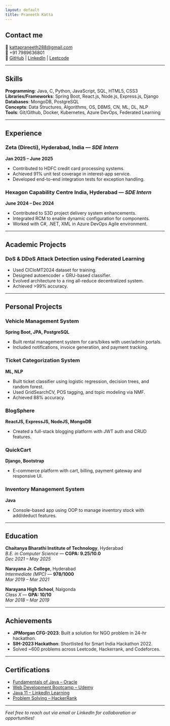 ```yaml
---
layout: default
title: Praneeth Katta
---
```


## Contact me

📧 kattapraneeth288@gmail.com  
📱 +91 7989636801  
🔗 [GitHub](https://github.com/KattaPraneeth) | [LinkedIn](https://www.linkedin.com/in/praneeth-katta/) | [Leetcode](https://leetcode.com/u/Praneeth_Katta/)

---

## Skills

**Programming**: Java, C, Python, JavaScript, SQL, HTML5, CSS3  
**Libraries/Frameworks**: Spring Boot, React.js, Node.js, Express.js, Django  
**Databases**: MongoDB, PostgreSQL  
**Concepts**: Data Structures, Algorithms, OS, DBMS, CN, ML, DL, NLP  
**Tools**: Git/Github, Docker, Kubernetes, Azure DevOps, Federated Learning

---

## Experience

### Zeta (Directi), Hyderabad, India — _SDE Intern_  
**Jan 2025 – June 2025**  
- Contributed to HDFC credit card processing systems.
- Achieved 91% unit test coverage in interest-app service.
- Developed end-to-end integration tests for exception handling.

### Hexagon Capability Centre India, Hyderabad — _SDE Intern_  
**June 2024 – Dec 2024**  
- Contributed to S3D project delivery system enhancements.
- Integrated RCM to enable dynamic configuration for components.
- Worked with C#, .NET, XML in Azure DevOps Agile environment.

---

## Academic Projects

### DoS & DDoS Attack Detection using Federated Learning  
- Used CICIoMT2024 dataset for training.
- Designed autoencoder + GRU-based classifier.
- Evolved architecture to a ring all-reduce decentralized system.
- Achieved >99% accuracy.

---

## Personal Projects

### Vehicle Management System  
**Spring Boot, JPA, PostgreSQL**  
- Built rental management system for cars/bikes with user/admin portals.
- Included notifications, invoice generation, and payment tracking.

### Ticket Categorization System  
**ML, NLP**  
- Built ticket classifier using logistic regression, decision trees, and random forest.
- Used GridSearchCV, POS tagging, and topic modeling via NMF.
- Achieved 88% accuracy.

### BlogSphere  
**ReactJS, ExpressJS, NodeJS, MongoDB**  
- Created a full-stack blogging platform with JWT auth and CRUD features.

### QuickCart  
**Django, Bootstrap**  
- E-commerce platform with cart, billing, payment gateway and responsive UI.

### Inventory Management System  
**Java**  
- Console-based app using OOP to manage inventory stock with add/deduct features.

---

## Education

**Chaitanya Bharathi Institute of Technology**, Hyderabad  
_B.E. in Computer Science_ — **CGPA: 9.25/10.0**  
*Dec 2021 – May 2025*

**Narayana Jr. College**, Hyderabad  
_Intermediate (MPC)_ — **978/1000**  
*Mar 2019 – Mar 2021*

**Narayana High School**, Nalgonda  
_Class X_ — **GPA: 10/10**  
*Mar 2018 – Mar 2019*

---

## Achievements

- **JPMorgan CFG-2023**: Built a solution for NGO problem in 24-hr hackathon.
- **SIH-2023 Hackathon**: Shortlisted for Smart India Hackathon 2022.
- Solved ~600 problems across Leetcode, Hackerrank, and Codeforces.

---

## Certifications

- [Fundamentals of Java – Oracle](https://drive.google.com/file/d/1Ay3u6czwnTfxvZGSOby-ySiJQB-Q7NAf/view?usp=sharing)
- [Web Development Bootcamp – Udemy](https://www.udemy.com/certificate/UC-1a76dddf-3e0e-4395-b96d-04d9b521d829/)
- [Java 11 – LinkedIn Learning](https://drive.google.com/file/d/1Q5Hk-rSz_zy3xyUxRZyY46iwEhqLBJ13/view?usp=sharing)
- [Problem Solving – HackerRank](https://www.hackerrank.com/certificates/9b5214fe2724)

---

*Feel free to reach out via email or LinkedIn for collaboration or opportunities!*
